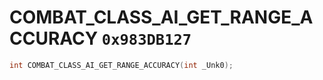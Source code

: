 # COMBAT_CLASS_AI_GET_RANGE_ACCURACY `0x983DB127`

```cpp
int COMBAT_CLASS_AI_GET_RANGE_ACCURACY(int _Unk0);
```